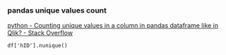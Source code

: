 ###  pandas unique values count


[python - Counting unique values in a column in pandas dataframe like in Qlik? - Stack Overflow](https://stackoverflow.com/questions/45759966/counting-unique-values-in-a-column-in-pandas-dataframe-like-in-qlik "python - Counting unique values in a column in pandas dataframe like in Qlik? - Stack Overflow")


 

```
df['hID'].nunique()
```
